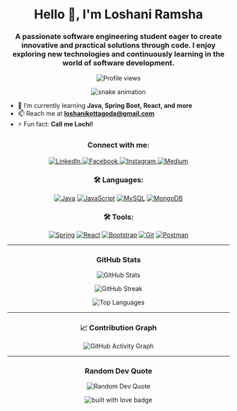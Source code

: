 <h1 align="center">Hello 👋, I'm Loshani Ramsha</h1>
<h3 align="center">A passionate software engineering student eager to create innovative and practical solutions through code. I enjoy exploring new technologies and continuously learning in the world of software development.</h3>

<p align="center">
  <img src="https://komarev.com/ghpvc/?username=loshaniramsha&label=Profile%20views&color=ff69b4&style=flat-square" alt="Profile views" />
</p>

<p align="center">
  <img src="https://github.com/loshaniramsha/loshaniramsha/blob/output/github-contribution-grid-snake.svg" alt="snake animation" />

</p>

- 🌱 I’m currently learning **Java, Spring Boot, React, and more**
- 📫 Reach me at **loshanikottagoda@gmail.com**
- ⚡ Fun fact: **Call me Lochi!**

<h3 align="center">Connect with me:</h3>
<p align="center">
  <a href="https://www.linkedin.com/in/loshani-ramsha-698a1927a" target="_blank">
    <img align="center" src="https://img.shields.io/badge/-LinkedIn-%230077B5?style=for-the-badge&logo=linkedin&logoColor=white" alt="LinkedIn" />
  </a>
  <a href="https://www.facebook.com/loshaniramsha" target="_blank">
    <img align="center" src="https://img.shields.io/badge/Facebook-%231877F2.svg?style=for-the-badge&logo=facebook&logoColor=white" alt="Facebook" />
  </a>
  <a href="https://www.instagram.com/loshani_ramsha" target="_blank">
    <img align="center" src="https://img.shields.io/badge/Instagram-E4405F?style=for-the-badge&logo=instagram&logoColor=white" alt="Instagram" />
  </a>
  <a href="https://medium.com/@loshaniramsha01" target="_blank">
    <img align="center" src="https://img.shields.io/badge/Medium-12100E.svg?style=for-the-badge&logo=medium&logoColor=white" alt="Medium" />
  </a>
</p>

<h3 align="center">🛠️ Languages:</h3>
<p align="center">
  <a href="https://www.java.com/" target="_blank"><img src="https://img.shields.io/badge/Java-ED8B00?style=for-the-badge&logo=java&logoColor=white" alt="Java"/></a>
  <a href="https://developer.mozilla.org/en-US/docs/Web/JavaScript" target="_blank"><img src="https://img.shields.io/badge/JavaScript-F7DF1E?style=for-the-badge&logo=javascript&logoColor=black" alt="JavaScript"/></a>
  <a href="https://www.mysql.com/" target="_blank"><img src="https://img.shields.io/badge/MySQL-4479A1?style=for-the-badge&logo=mysql&logoColor=white" alt="MySQL"/></a>
  <a href="https://www.mongodb.com/" target="_blank"><img src="https://img.shields.io/badge/MongoDB-4EA94B?style=for-the-badge&logo=mongodb&logoColor=white" alt="MongoDB"/></a>
</p>

<h3 align="center">🛠️ Tools:</h3>
<p align="center">
  <a href="https://spring.io/" target="_blank"><img src="https://img.shields.io/badge/Spring-6DB33F?style=for-the-badge&logo=spring&logoColor=white" alt="Spring"/></a>
  <a href="https://reactjs.org/" target="_blank"><img src="https://img.shields.io/badge/React-20232A?style=for-the-badge&logo=react&logoColor=61DAFB" alt="React"/></a>
  <a href="https://getbootstrap.com" target="_blank"><img src="https://img.shields.io/badge/Bootstrap-563D7C?style=for-the-badge&logo=bootstrap&logoColor=white" alt="Bootstrap"/></a>
  <a href="https://git-scm.com/" target="_blank"><img src="https://img.shields.io/badge/Git-F05032?style=for-the-badge&logo=git&logoColor=white" alt="Git"/></a>
  <a href="https://www.postman.com/" target="_blank"><img src="https://img.shields.io/badge/Postman-FF6C37?style=for-the-badge&logo=postman&logoColor=white" alt="Postman"/></a>
</p>



---

<h3 align="center">GitHub Stats</h3>
<p align="center">
  <img src="https://github-readme-stats.vercel.app/api?username=loshaniramsha&show_icons=true&theme=radical" alt="GitHub Stats" />
</p>

<p align="center">
  <img src="https://github-readme-streak-stats.herokuapp.com?user=loshaniramsha&theme=radical&hide_border=true" alt="GitHub Streak" />
</p>

<p align="center">
  <img src="https://github-readme-stats.vercel.app/api/top-langs/?username=loshaniramsha&layout=compact&theme=radical" alt="Top Languages" />
</p>

---

<h3 align="center">📈 Contribution Graph</h3>
<p align="center">
  <img src="https://github-readme-activity-graph.vercel.app/graph?username=loshaniramsha&theme=radical" alt="GitHub Activity Graph" />
</p>

---

<h3 align="center">Random Dev Quote</h3>
<p align="center">
  <img src="https://quotes-github-readme.vercel.app/api?type=horizontal&theme=radical" alt="Random Dev Quote" />
</p>

<p align="center">
  <img src="https://forthebadge.com/images/badges/built-with-love.svg" alt="built with love badge" />
</p>
